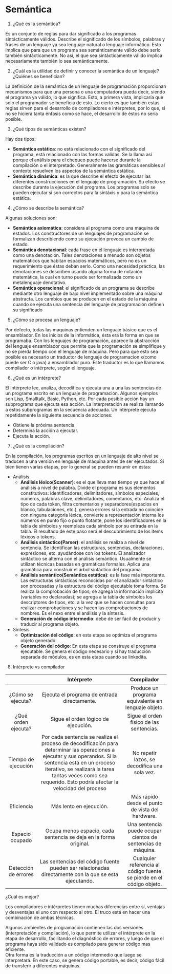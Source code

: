 # Semántica

1. ¿Qué es la semántica?

Es un conjunto de reglas para dar significado a los programas sintácticamente válidos. Describe el significado de los símbolos, palabras y frases de un lenguaje ya sea lenguaje natural o lenguaje informático. Esto implica que para que un programa sea semánticamente válido debe serlo también sintácticamente. No así, el que sea sintácticamente válido implica necesariamente también lo sea semánticamente.

2. ¿Cuál es la utilidad de definir y conocer la semántica de un lenguaje? ¿Quiénes se benefician?

La definición de la semántica de un lenguaje de programación proporcionan mecanismos para que una persona o una computadora pueda decir, siendo el programa ya válido, lo que significa. Esto, a primera vista, implicaría que solo el programador se beneficia de esto. Lo cierto es que también estas reglas sirven para el desarrollo de compiladores e intérpretes, por lo que, si no se hiciera tanta énfasis como se hace, el desarrollo de éstos no sería posible.

3. ¿Qué tipos de semánticas existen?

Hay dos tipos:
* **Semántica estática**: no está relacionado con el significado del programa, está relacionado con las formas validas. Se la llama así porque el análisis para el chequeo puede hacerse durante la compilación o el interpretado. Generalmente las gramáticas sensibles al contexto resuelven los aspectos de la semántica estática.
* **Semántica dinámica**: es la que describe el efecto de ejecutar las diferentes construcciones en el lenguaje de programación. Su efecto se describe durante la ejecución del programa. Los programas solo se pueden ejecutar si son correctos para la sintáxis y para la semántica estática.

4. ¿Cómo se describe la semántica?

Algunas soluciones son:
* **Semántica axiomática**: considera al programa como una máquina de estados. Los constructores de un lenguajes de programación se formalizan describiendo como su ejecución provoca un cambio de estado.
* **Semántica denotacional**: cada frase en el lenguaje es interpretada como una denotación. Tales denotaciones a menudo son objetos matemáticos que habitan espacios matemáticos, pero no es un requerimiento que éstas deban serlo. Como una necesidad práctica, las denotaciones se describen usando alguna forma de notación matemática, la cual en turno puede ser formalizada como un metalenguaje denotativo.
* **Semántica operacional**: el significado de un programa se describe mediante otro lenguaje de bajo nivel implementado sobre una máquina abstracta. Los cambios que se producen en el estado de la máquina cuando se ejecuta una sentencia del lenguaje de programación definen su significado

5. ¿Cómo se procesa un lenguaje?

Por defecto, todas las maquinas entienden un lenguaje básico que es el ensamblador. En los inicios de la informática, ésta era la forma en que se programaba. Con los lenguajes de programación, aparece la abstracción del lenguaje ensamblador que permite que la programación se simplifique y no se pierda tiempo con el lenguaje de máquina. Pero para que esto sea posible es necesario un traductor de lenguaje de programacion x(como puede ser C o java) a ensamblador puro. Este traductor es lo que llamamos compilador o intérprete, según el lenguaje.

6. ¿Qué es un intérprete?

El intérprete lee, analiza, decodifica y ejecuta una a una las sentencias de un programa escrito en un lenguaje de programación. Algunos ejemplos son Lisp, Smalltalk, Basic, Python, etc. Por cada posible acción hay un subprograma que ejecuta esa acción. La interpretación se realiza llamando a estos subprogramas en la secuencia adecuada. Un intérprete ejecuta repetidamente la siguiente secuencia de acciones:
* Obtiene la próxima sentencia.
* Determina la acción a ejecutar.
* Ejecuta la acción.

7. ¿Qué es la compilación? 

En la compilación, los programas escritos en un lenguaje de alto nivel se traducen a una versión en lenguaje de máquina antes de ser ejecutados. Si bien tienen varias etapas, por lo general se pueden resumir en éstas:
* Análisis
  + **Análisis léxico(Scanner)**: es el que lleva mas tiempo ya que hace el análisis a nivel de palabra. Divide el programa es sus elementos constitutivos: identificadores, delimitadores, símbolos especiales, números, palabras clave, delimitadores, comentarios, etc. Analiza el tipo de cada token, filtra comentarios y separadores(espacios en blanco, tabulaciones, etc.), genera errores si la entrada no coincide con ninguna categoría léxica, convierte a representación interna los números en punto fijo o punto flotante, pone los identificadores en la tabla de símbolos y reemplaza cada símbolo por su entrada en la tabla. El resultado de éste paso será el descubrimiento de los items léxicos o tokens.
  + **Análisis sintáctico(Parser)**: el análisis se realiza a nivel de sentencia. Se identifican las estructuras, sentencias, declaraciones, expresiones, etc. ayudándose con los tokens. El analizador sintáctico se alterna con el análisis semántico. Usualmente se utilizan técnicas basadas en gramáticas formales. Aplica una gramática para construir el árbol sintáctico del programa.
  + **Análisis semántico(Semántica estática)**: es la fase más importante. Las estructuras sintácticas reconocidas por el analizador sintáctico son procesadas y la estructura del código ejecutable toma forma. Se realiza la comprobación de tipos; se agrega la información implícita (variables no declaradas); se agrega a la tabla de símbolos los descriptores de tipos, etc. a la vez que se hacen consultas para realizar comprobaciones y se hacen las comprobaciones de nombres. Es el nexo entre el análisis y la síntesis.
  + **Generación de código intermedio**: debe de ser fácil de producir y traducir al programa objeto.
* Síntesis
  + **Optimización del código**: en esta etapa se optimiza el programa objeto generado.
  + **Generación del código**: En esta etapa se construye el programa ejecutable. Se genera el código necesario y si hay traducción separada de módulos, es en esta etapa cuando se linkedita.


8. Intérprete vs compilador

||Intérprete|Compilador|
|:---:|:---:|:---:|
|¿Cómo se ejecuta?|Ejecuta el programa de entrada directamente.|Produce un programa equivalente en lenguaje objeto.|
|¿Qué orden ejecuta?|Sigue el orden lógico de ejecución.|Sigue el orden físico de las sentencias.|
|Tiempo de ejecución|Por cada sentencia se realiza el proceso de decodificación para determinar las operaciones a ejecutar y sus operandos. Si la sentencia está en un proceso iterativo, se realizará la tarea tantas veces como sea requerido. Esto podría afectar la velocidad del proceso|No repetir lazos, se decodifica una sola vez.|
|Eficiencia|Más lento en ejecución.|Más rápido desde el punto de vista del hardware.|
|Espacio ocupado|Ocupa menos espacio, cada sentencia se deja en la forma original.|Una sentencia puede ocupar cientos de sentencias de máquina.|
|Detección de errores|Las sentencias del código fuente pueden ser relacionadas directamente con la que se esta ejecutando.|Cualquier referencia al código fuente se pierde en el código objeto.|

¿Cuál es mejor?

Los compiladores e intérpretes tienen muchas diferencias entre sí, ventajas y desventajas el uno con respecto al otro. El truco está en hacer una combinación de ambas técnicas.

Algunos ambientes de programación contienen las dos versiones (interpretación y compilación), lo que permite utilizar el intérprete en la etapa de desarrollo, facilitando el diagnóstico de errores, y luego de que el programa haya sido validado es compilado para generar código mas eficiente.  
Otra forma es la traducción a un código intermedio que luego se interpretará. En este caso, se genera código portable, es decir, código fácil de transferir a diferentes máquinas. 

